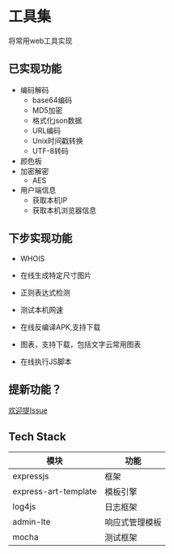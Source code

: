 # 工具集

将常用web工具实现

## 已实现功能

+ 编码解码
  + base64编码
  + MD5加密
  + 格式化json数据
  + URL编码
  + Unix时间戳转换
  + UTF-8转码
+ 颜色板
+ 加密解密
  - AES
+ 用户端信息
    - 获取本机IP
    - 获取本机浏览器信息

## 下步实现功能
+ WHOIS
+ 在线生成特定尺寸图片
+ 正则表达式检测

+ 测试本机网速
+ 在线反编译APK,支持下载
+ 图表，支持下载，包括文字云常用图表
+ 在线执行JS脚本

## 提新功能？
[欢迎提Issue](https://github.com/alanhg/toolkit/issues)

## Tech Stack
  
 | 模块|功能|
 |---|---|
 |expressjs|框架
 |express-art-template|模板引擎
 |log4js|日志框架
 |admin-lte|响应式管理模板
 |mocha|测试框架